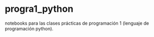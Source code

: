 # progra1_python
notebooks para las clases prácticas de programación 1 (lenguaje de programación python).
